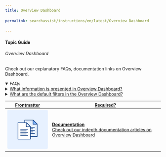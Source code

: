 ```yaml
---
title: Overview Dashboard

permalink: searchassist/instructions/en/latest/Overview Dashboard

---
```


#### Topic Guide
###### Overview Dashboard

 Check out our explanatory FAQs, documentation links on Overview Dashboard.

<details open>
  <summary>FAQs
  </summary>
 <a class="nested-accordian-link" target="_blank" href="https://developer.kore.ai/docs/bots/analyzing-your-bot/overview-dashboard/">

  <details class="nested-details">
 
  <summary>What information is presented in Overview Dashboard?
  </summary>

 
 The Overview Dashboard provides a summary of key metrics from the Conversations Dashboard, Users Dashboard, and Performance Dashboard. It shows: 
   - Conversations summary with distribution of self-service, drop-off, and agent transfer conversations. 
   - Users summary with distribution between New users and Returning Users.
   - NLP Performance summary like Intent Detection Rate, Goal Completion Rate, Successful API Execution Rate and Successful Script Execution Rate
   
 The widgets in the Overview Dashboard are clickable and take you to the corresponding dashboard. The values of the filters are passed on to the other Dashboards when navigating from the Overview Dashboard.  
  </details>
 </a>




 
  <a class="nested-accordian-link" target="_blank" href="https://developer.kore.ai/docs/bots/analyzing-your-bot/overview-dashboard/#Filter_Criteria">
 
  <details class="nested-details">
 
  <summary>What are the default filters in the Overview Dashboard?
  </summary>

  Below are the default filter options:
   - Date: 24 hours
   - Conversation Type: Interactive
   - Conversation Status: Closed

  </details>
 </a>

 

  

 </details>

 <a class="doc-link" target="_blank" href="https://developer.kore.ai/docs/bots/analyzing-your-bot/overview-dashboard/">
 

| Frontmatter | Required? |
|-------------|-------------|
| ![alt text](images/docIcon.svg "Title") | **Documentation**  <br /> Check out our indepth documentation articles on Overview Dashboard | 


</a>
